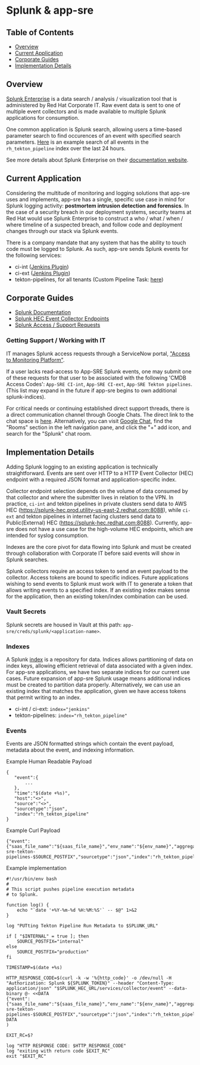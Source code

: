 # Splunk & app-sre

## Table of Contents

* [Overview](#overview)
* [Current Application](#current-application)
* [Corporate Guides](#corporate-guides)
* [Implementation Details](#implementation-details)

## Overview

[Splunk Enterprise](https://splunk.corp.redhat.com/) is a data search / analysis / visualization tool that is administered by Red Hat Corporate IT. Raw event data is sent to one of multiple event collectors and is made available to multiple Splunk applications for consumption.

One common application is Splunk search, allowing users a time-based parameter search to find occurences of an event with specified search parameters. [Here](https://splunk.corp.redhat.com/en-US/app/search/search?earliest=-1d%40d&latest=now&q=search%20index%3D%22rh_tekton_pipeline%22&display.page.search.mode=smart&dispatch.sample_ratio=1&display.page.search.tab=events&display.general.type=events&display.prefs.statistics.count=100&sid=1630595865.174779_225B9C90-BB47-4B35-96FA-2279639EFCC3) is an example search of all events in the `rh_tekton_pipeline` index over the last 24 hours.

See more details about Splunk Enterprise on their [documentation website](https://docs.splunk.com/Documentation/Splunk/8.2.2/Overview/AboutSplunkEnterprise).

## Current Application

Considering the multitude of monitoring and logging solutions that app-sre uses and implements, app-sre has a single, specific use case in mind for Splunk logging activity: **postmortem intrusion detection and forensics**. In the case of a security breach in our deployment systems, security teams at Red Hat would use Splunk Enterprise to construct a who / what / when / where timeline of a suspected breach, and follow code and deployment changes through our stack via Splunk events.

There is a company mandate that any system that has the ability to touch code must be logged to Splunk. As such, app-sre sends Splunk events for the following services:

* ci-int ([Jenkins Plugin](https://plugins.jenkins.io/splunk-devops/))
* ci-ext ([Jenkins Plugin](https://plugins.jenkins.io/splunk-devops/))
* tekton-pipelines, for all tenants (Custom Pipeline Task: [here](https://gitlab.cee.redhat.com/service/app-interface/-/blob/master/resources/tekton/push-http-splunk-tekton-pipeline-metadata.task.yaml))

## Corporate Guides

* [Splunk Documentation](https://source.redhat.com/departments/it/splunk/splunk_wiki/)
* [Splunk HEC Event Collector Endpoints](https://source.redhat.com/departments/it/splunk/splunk_wiki/splunk_fy20_architecture_blueprint#splunk-http-event-collectors-hec-)
* [Splunk Access / Support Requests](https://redhat.service-now.com/help?id=sc_cat_item&sys_id=ed13c6af1b2a2c50e43942a7bc4bcbc3)

### Getting Support / Working with IT

IT manages Splunk access requests through a ServiceNow portal, ["Access to Monitoring Platform"](https://redhat.service-now.com/help?id=sc_cat_item&sys_id=ed13c6af1b2a2c50e43942a7bc4bcbc3).

If a user lacks read-access to App-SRE Splunk events, one may submit one of these requests for that user to be associated with the following 'CMDB Access Codes': `App-SRE CI-int`, `App-SRE CI-ext`, `App-SRE Tekton pipelines`. (This list may expand in the future if app-sre begins to own additional splunk-indices).

For critical needs or continuing established direct support threads, there is a direct communication channel through Google Chats. The direct link to the chat space is [here](https://mail.google.com/chat/u/0/#chat/space/AAAAvuMOFCY). Alternatively, you can visit [Google Chat](https://mail.google.com/chat/), find the "Rooms" section in the left navigation pane, and click the "+" add icon, and search for the "Splunk" chat room.

## Implementation Details

Adding Splunk logging to an existing application is technically straightforward. Events are sent over HTTP to a HTTP Event Collector (HEC) endpoint with a required JSON format and application-specific index. 

Collector endpoint selection depends on the volume of data consumed by that collector and where the submitter lives in relation to the VPN. In practice, `ci-int` and tekton pipelines in private clusters send data to AWS HEC (https://splunk-hec.prod.utility-us-east-2.redhat.com:8088), while `ci-ext` and tekton pipelines in internet facing clusters send data to Public(External) HEC (https://splunk-hec.redhat.com:8088). Currently, app-sre does not have a use case for the high-volume HEC endpoints, which are intended for syslog consumption.

Indexes are the core pivot for data flowing into Splunk and must be created through collaboration with Corporate IT before said events will show in Splunk searches.

Splunk collectors require an access token to send an event payload to the collector. Access tokens are bound to specific indices. Future applications wishing to send events to Splunk must work with IT to generate a token that allows writing events to a specified index. If an existing index makes sense for the application, then an existing token/index combination can be used.

### Vault Secrets

Splunk secrets are housed in Vault at this path: `app-sre/creds/splunk/<application-name>`.

### Indexes

A Splunk [index](https://docs.splunk.com/Splexicon:Index) is a repository for data. Indices allows partitioning of data on index keys, allowing efficient retrieval of data associated with a given index. For app-sre applications, we have two separate indices for our current use cases. Future expansion of app-sre Splunk usage means additional indices must be created to partition data properly. Alternatively, we can use an existing index that matches the application, given we have access tokens that permit writing to an index.

* ci-int / ci-ext: `index="jenkins"`
* tekton-pipelines: `index="rh_tekton_pipeline"`

### Events

Events are JSON formatted strings which contain the event payload, metadata about the event, and indexing information.

Example Human Readable Payload

```
{
   "event":{
       ...
   },
   "time":"$(date +%s)",
   "host":"<>",
   "source":"<>",
   "sourcetype":"json",
   "index":"rh_tekton_pipeline"
}
```

Example Curl Payload

```
{"event":{"saas_file_name":"${saas_file_name}","env_name":"${env_name}","aggregate_task_status":"${aggregate_task_status}","tkn_cluster_console_url":"${tkn_cluster_console_url}","tkn_namespace_name":"${tkn_namespace_name}","pipelinerun_name":"${pipelinerun_name}"},"time":"$TIMESTAMP","host":"${tkn_cluster_console_url}","source":"app-sre-tekton-pipelines-$SOURCE_POSTFIX","sourcetype":"json","index":"rh_tekton_pipeline"}
```

Example implementation

```
#!/usr/bin/env bash
#
# This script pushes pipeline execution metadata
# to Splunk.

function log() {
    echo "`date '+%Y-%m-%d %H:%M:%S'` -- $@" 1>&2
}

log "PUTting Tekton Pipeline Run Metadata to $SPLUNK_URL"

if [ "$INTERNAL" = true ]; then
    SOURCE_POSTFIX="internal"
else
    SOURCE_POSTFIX="production"
fi

TIMESTAMP=$(date +%s)

HTTP_RESPONSE_CODE=$(curl -k -w '%{http_code}' -o /dev/null -H "Authorization: Splunk ${SPLUNK_TOKEN}" --header "Content-Type: application/json" "$SPLUNK_HEC_URL/services/collector/event" --data-binary @- <<DATA
{"event":{"saas_file_name":"${saas_file_name}","env_name":"${env_name}","aggregate_task_status":"${aggregate_task_status}","tkn_cluster_console_url":"${tkn_cluster_console_url}","tkn_namespace_name":"${tkn_namespace_name}","pipelinerun_name":"${pipelinerun_name}"},"time":"$TIMESTAMP","host":"${tkn_cluster_console_url}","source":"app-sre-tekton-pipelines-$SOURCE_POSTFIX","sourcetype":"json","index":"rh_tekton_pipeline"}
DATA
)

EXIT_RC=$?

log "HTTP RESPONSE CODE: $HTTP_RESPONSE_CODE"
log "exiting with return code $EXIT_RC"
exit "$EXIT_RC"
```

